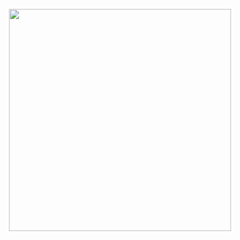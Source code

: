 <p align="center"><a href="https://laravel.com" target="_blank"><img src="https://tutsforweb.com/wp-content/uploads/2018/06/cron-750x430.png" width="400"></a></p>

